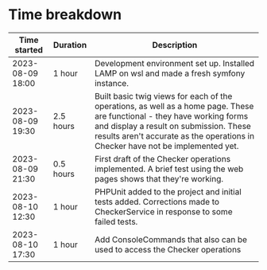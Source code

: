 # Time breakdown

| Time started | Duration | Description |
| ------------ | -------- | ----------- |
| 2023-08-09 18:00  | 1 hour | Development environment set up. Installed LAMP on wsl and made a fresh symfony instance. |
| 2023-08-09 19:30  | 2.5 hours | Built basic twig views for each of the operations, as well as a home page. These are functional - they have working forms and display a result on submission. These results aren't accurate as the operations in Checker have not be implemented yet. |
| 2023-08-09 21:30  | 0.5 hours | First draft of the Checker operations implemented. A brief test using the web pages shows that they're working. |
| 2023-08-10 12:30  | 1 hour | PHPUnit added to the project and initial tests added. Corrections made to CheckerService in response to some failed tests. |
| 2023-08-10 17:30  | 1 hour | Add ConsoleCommands that also can be used to access the Checker operations |
